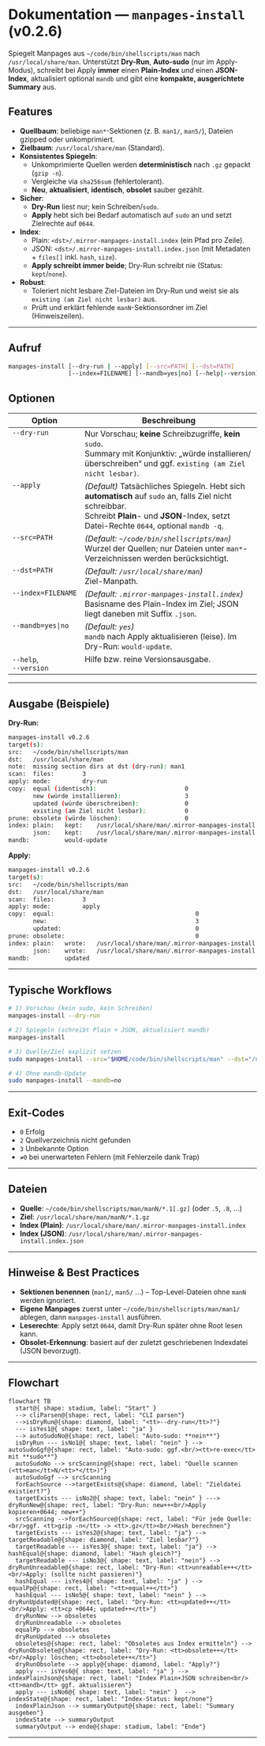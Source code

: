 # Dokumentation — `manpages-install` (v0.2.6)

Spiegelt Manpages aus `~/code/bin/shellscripts/man` nach `/usr/local/share/man`.
Unterstützt **Dry-Run**, **Auto-sudo** (nur im Apply-Modus), schreibt bei Apply **immer** einen **Plain-Index** *und* einen **JSON-Index**, aktualisiert optional `mandb` und gibt eine **kompakte, ausgerichtete Summary** aus.

## Features

- **Quellbaum**: beliebige `man*`-Sektionen (z. B. `man1/`, `man5/`), Dateien gzipped oder unkomprimiert.
- **Zielbaum**: `/usr/local/share/man` (Standard).
- **Konsistentes Spiegeln**:
  - Unkomprimierte Quellen werden **deterministisch** nach `.gz` gepackt (`gzip -n`).
  - Vergleiche via `sha256sum` (fehlertolerant).
  - **Neu**, **aktualisiert**, **identisch**, **obsolet** sauber gezählt.
- **Sicher**:
  - **Dry-Run** liest nur; kein Schreiben/`sudo`.
  - **Apply** hebt sich bei Bedarf automatisch auf `sudo` an und setzt Zielrechte auf `0644`.
- **Index**:
  - Plain: `<dst>/.mirror-manpages-install.index` (ein Pfad pro Zeile).
  - JSON: `<dst>/.mirror-manpages-install.index.json` (mit Metadaten + `files[]` inkl. `hash`, `size`).
  - **Apply schreibt immer beide**; Dry-Run schreibt nie (Status: `kept`/`none`).
- **Robust**:
  - Toleriert nicht lesbare Ziel-Dateien im Dry-Run und weist sie als
    `existing (am Ziel nicht lesbar)` aus.
  - Prüft und erklärt fehlende `manN`-Sektionsordner im Ziel (Hinweiszeilen).

---

## Aufruf

```bash
manpages-install [--dry-run | --apply] [--src=PATH] [--dst=PATH]
                 [--index=FILENAME] [--mandb=yes|no] [--help|--version]
```

## Optionen

<style>
    td {vertical-align: top;}
</style>

| Option                       | Beschreibung                                |
| ---------------------------- | -------------------------------------------------------------------------------------- |
| `‑‑dry-run` | Nur Vorschau; **keine** Schreibzugriffe, **kein** `sudo`.<br/>Summary mit Konjunktiv: „würde installieren/überschreiben“ und ggf. `existing (am Ziel nicht lesbar)`. |
| `‑‑apply` | *(Default)* Tatsächliches Spiegeln. Hebt sich **automatisch** auf `sudo` an, falls Ziel nicht schreibbar.<br/>Schreibt **Plain**- und **JSON**-Index, setzt Datei-Rechte `0644`, optional `mandb -q`. |
| `‑‑src=PATH` | *(Default: `~/code/bin/shellscripts/man`)*<br/>Wurzel der Quellen; nur Dateien unter `man*`-Verzeichnissen werden berücksichtigt. |
| `‑‑dst=PATH` | *(Default: `/usr/local/share/man`)*<br/>Ziel-Manpath. |
| `‑‑index=FILENAME` | *(Default: `.mirror-manpages-install.index`)*<br/>Basisname des Plain-Index im Ziel; JSON liegt daneben mit Suffix `.json`. |
| `‑‑mandb=yes\|no` | *(Default: `yes`)*<br/>`mandb` nach Apply aktualisieren (leise). Im Dry-Run: `would-update`. |
| `‑‑help`,<br/>`‑‑version` | Hilfe bzw. reine Versionsausgabe. |

---

## Ausgabe (Beispiele)

**Dry-Run:**

```bash
manpages-install v0.2.6
target(s):
src:   ~/code/bin/shellscripts/man
dst:   /usr/local/share/man
note:  missing section dirs at dst (dry-run): man1
scan:  files:        3
apply: mode:         dry-run
copy:  equal (identisch):                         0
       new (würde installieren):                  3
       updated (würde überschreiben):             0
       existing (am Ziel nicht lesbar):           0
prune: obsolete (würde löschen):                  0
index: plain:   kept:    /usr/local/share/man/.mirror-manpages-install.index
       json:    kept:    /usr/local/share/man/.mirror-manpages-install.index.json
mandb:          would-update
```

**Apply:**

```bash
manpages-install v0.2.6
target(s):
src:   ~/code/bin/shellscripts/man
dst:   /usr/local/share/man
scan:  files:        3
apply: mode:         apply
copy:  equal:                                        0
       new:                                          3
       updated:                                      0
prune: obsolete:                                     0
index: plain:   wrote:   /usr/local/share/man/.mirror-manpages-install.index
       json:    wrote:   /usr/local/share/man/.mirror-manpages-install.index.json
mandb:          updated
```

---

## Typische Workflows

```bash
# 1) Vorschau (kein sudo, kein Schreiben)
manpages-install --dry-run

# 2) Spiegeln (schreibt Plain + JSON, aktualisiert mandb)
manpages-install

# 3) Quelle/Ziel explizit setzen
sudo manpages-install --src="$HOME/code/bin/shellscripts/man" --dst="/usr/local/share/man"

# 4) Ohne mandb-Update
sudo manpages-install --mandb=no
```

---

## Exit-Codes

* `0` Erfolg
* `2` Quellverzeichnis nicht gefunden
* `3` Unbekannte Option
* `≠0` bei unerwarteten Fehlern (mit Fehlerzeile dank Trap)

---

## Dateien

* **Quelle**: `~/code/bin/shellscripts/man/manN/*.1[.gz]` (oder `.5`, `.8`, …)
* **Ziel**: `/usr/local/share/man/manN/*.1.gz`
* **Index (Plain)**: `/usr/local/share/man/.mirror-manpages-install.index`
* **Index (JSON)**: `/usr/local/share/man/.mirror-manpages-install.index.json`

---

## Hinweise & Best Practices

* **Sektionen benennen** (`man1/`, `man5/` …) – Top-Level-Dateien ohne `manN` werden ignoriert.
* **Eigene Manpages** zuerst unter `~/code/bin/shellscripts/man/man1/` ablegen,
  dann `manpages-install` ausführen.
* **Leserechte**: Apply setzt `0644`, damit Dry-Run später ohne Root lesen kann.
* **Obsolet-Erkennung**: basiert auf der zuletzt geschriebenen Indexdatei (JSON bevorzugt).

---

## Flowchart

<style>
    tt {color: #D84315;}
</style>

```mermaid
flowchart TB
  start@{ shape: stadium, label: "Start" }
  --> cliParsen@{shape: rect, label: "CLI parsen"}
  -->isDryRun@{shape: diamond, label: "<tt>--dry-run</tt>?"}
  --- isYes1@{ shape: text, label: "ja" }
  --> autoSudoNo@{shape: rect, label: "Auto-sudo: **nein**"}
  isDryRun --- isNo1@{ shape: text, label: "nein" } --> autoSudoGgf@{shape: rect, label: "Auto-sudo: ggf.<br/><tt>re-exec</tt> mit **sudo**"}
  autoSudoNo --> srcScanning@{shape: rect, label: "Quelle scannen (<tt>man</tt>N/<tt>*</tt>)"}
  autoSudoGgf --> srcScanning
  forEachSource -->targetExists@{shape: diamond, label: "Zieldatei existiert?"}
  targetExists --- isNo2@{ shape: text, label: "nein" } ---> dryRunNew@{shape: rect, label: "Dry-Run: new++<br/>Apply kopieren+0644; new++"}
  srcScanning -->forEachSource@{shape: rect, label: "Für jede Quelle:<br/>ggf. <tt>gzip -n</tt> -> <tt>.gz</tt><br/>Hash berechnen"}
  targetExists --- isYes2@{shape: text, label: "ja"} --> targetReadable@{shape: diamond, label: "Ziel lesbar?"}
  targetReadable --- isYes3@{ shape: text, label: "ja"} --> hashEqual@{shape: diamond, label: "Hash gleich?"}
  targetReadable --- isNo3@{ shape: text, label: "nein"} --> dryRunUnreadable@{shape: rect, label: "Dry-Run: <tt>unreadable++</tt><br/>Apply: (sollte nicht passieren)"}
  hashEqual --- isYes4@{ shape: text, label: "ja" } --> equalPp@{shape: rect, label: "<tt>equal++</tt>"}
  hashEqual --- isNo5@{ shape: text, label: "nein" } --> dryRunUpdated@{shape: rect, label: "Dry-Run: <tt>updated++</tt><br/>Apply: <tt>cp +0644; updated++</tt>"}
  dryRunNew --> obsoletes
  dryRunUnreadable --> obsoletes
  equalPp --> obsoletes
  dryRunUpdated --> obsoletes
  obsoletes@{shape: rect, label: "Obsoletes aus Index ermitteln"} --> dryRunObsolete@{shape: rect, label: "Dry-Run: <tt>obsolete++</tt><br/>Apply: löschen; <tt>obsolete++</tt>"}
  dryRunObsolete --> apply@{shape: diamond, label: "Apply?"}
  apply --- isYes6@{ shape: text, label: "ja" } --> indexPlainJson@{shape: rect, label: "Index Plain+JSON schreiben<br/><tt>mandb</tt> ggf. aktualisieren"}
  apply --- isNo6@{ shape: text, label: "nein" }  --> indexState@{shape: rect, label: "Index-Status: kept/none"}
  indexPlainJson --> summaryOutput@{shape: rect, label: "Summary ausgeben"}
  indexState --> summaryOutput
  summaryOutput --> ende@{shape: stadium, label: "Ende"}
```

---
